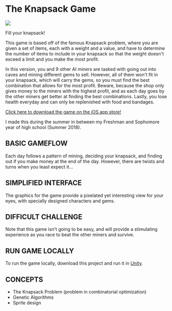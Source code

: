# The Knapsack Game

![](knapsack%game.png)

Fill your knapsack!

This game is based off of the famous Knapsack problem, where you are given a set of items, each with a weight and a value, and have to determine the number of items to include in your knapsack so that the weight doesn't exceed a limit and you make the most profit.

In this version, you and 9 other AI miners are tasked with going out into caves and mining different gems to sell. However, all of them won't fit in your knapsack, which will carry the gems, so you must find the best combination that allows for the most profit. Beware, because the shop only gives money to the miners with the highest profit, and as each day goes by the other miners get better at finding the best combinations. Lastly, you lose health everyday and can only be replenished with food and bandages.

[Click here to download the game on the iOS app store!](https://apps.apple.com/gb/app/the-knapsack-game/id1419378918#?platform=iphone)

I made this during the summer in between my Freshman and Sophomore year of high school (Summer 2018).


## BASIC GAMEFLOW


Each day follows a pattern of mining, deciding your knapsack, and finding out if you make money at the end of the day. However, there are twists and turns when you least expect it...


## SIMPLIFIED INTERFACE


The graphics for the game provide a pixelated yet interesting view for your eyes, with specially designed characters and gems.


## DIFFICULT CHALLENGE


Note that this game isn't going to be easy, and will provide a stimulating experience as you race to beat the other miners and survive.


## RUN GAME LOCALLY

To run the game locally, download this project and run it in [Unity](https://unity.com/). 

## CONCEPTS

- The Knapsack Problem (problem in combinatorial optimization)
- Genetic Algorithms
- Sprite design
